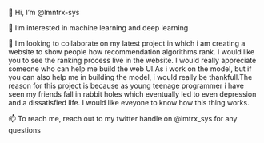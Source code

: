 👋 Hi, I’m @lmntrx-sys

👀 I’m interested in machine learning and deep learning

💞️ I’m looking to collaborate on my latest project in which i am creating a website to show
people how recommendation algorithms rank. I would like you to see the ranking process live in the website.
I would really appreciate someone who can help me build the web UI.As i work on the model, but if you can also help me in building the model,
i would really be thankfull.The reason for this project is because as young teenage programmer i have seen my friends fall in rabbit holes which eventually
led to even depression and a dissatisfied  life. I would like eveyone to know how this thing works.

📫 To reach me, reach out to my twitter handle on @lmtrx_sys for any questions 
<!---
lmntrx-sys/lmntrx-sys is a ✨ special ✨ repository because its `README.md` (this file) appears on your GitHub profile.
You can click the Preview link to take a look at your changes.
--->
